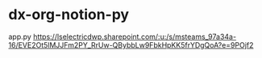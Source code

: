 # dx-org-notion-py

app.py
https://lselectricdwp.sharepoint.com/:u:/s/msteams_97a34a-16/EVE2Ot5lMJJFm2PY_RrUw-QBybbLw9FbkHpKK5frYDgQoA?e=9POjf2
